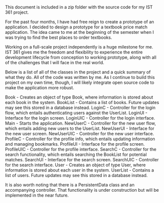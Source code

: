 This document is included in a zip folder with the source code for my IST 361 project.

For the past four months, I have had free reign to create a prototype of an application. I decided to design a prototype for a textbook price match application. The idea came to me at the beginning of the semester when I was trying to find the best places to order textbooks.

Working on a full-scale project independently is a huge milestone for me. IST 361 gives me the freedom and flexibility to experience the entire development lifecycle from conception to working prototype, along with all of the challenges that I will face in the real world.

Below is a list of all of the classes in the project and a quick summary of what they do. All of the code was written by me. As I continue to build this project on my own time, though, I will likely integrate open source code to make the application more robust.

Book - Creates an object of type Book, where information is stored about each book in the system.
BookList - Contains a list of books. Future updates may see this stored in a database instead.
LoginC - Controller for the login flow, which entails authenticating users against the UserList.
LoginUI - Interface for the login screen.
LoginUIC - Controller for the login interface.
Main - Starts the application.
NewUserC - Controller for the new user flow, which entails adding new users to the UserList.
NewUserUI - Interface for the new user screen.
NewUserUIC - Controller for the new user interface.
ProfileC - Controller for the profile info, which entails updating information and managing bookmarks.
ProfileUI - Interface for the profile screen.
ProfileUIC - Controller for the profile interface.
SearchC - Controller for the search functionality, which entails searching the BookList for potential matches.
SearchUI - Interface for the search screen.
SearchUIC - Controller for the search interface.
User - Creates an object of type User, where information is stored about each user in the system.
UserList - Contains a list of users. Future updates may see this stored in a database instead.

It is also worth noting that there is a PersistentData class and an accompanying controller. That functionality is under construction but will be implemented in the near future.
